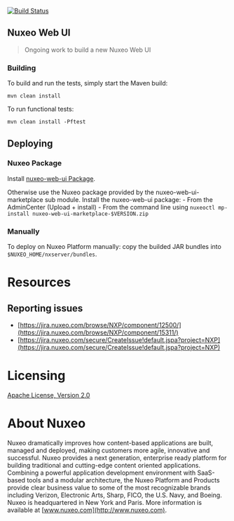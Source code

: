 [![Build Status](https://qa.nuxeo.org/jenkins/buildStatus/icon?job=master/plugins_nuxeo-web-ui-master-master)](https://qa.nuxeo.org/jenkins/job/master/plugins_nuxeo-web-ui-master-master)
## Nuxeo Web UI

> Ongoing work to build a new Nuxeo Web UI

### Building

To build and run the tests, simply start the Maven build:

    mvn clean install

To run functional tests:

    mvn clean install -Pftest

## Deploying

### Nuxeo Package

Install [nuxeo-web-ui Package](https://connect.nuxeo.com/nuxeo/site/marketplace/package/nuxeo-web-ui).

Otherwise use the Nuxeo package provided by the nuxeo-web-ui-marketplace sub module.
Install the nuxeo-web-ui package:
      - From the AdminCenter (Upload + install)
      - From the command line using `nuxeoctl mp-install nuxeo-web-ui-marketplace-$VERSION.zip`

### Manually

To deploy on Nuxeo Platform manually: copy the builded JAR bundles into `$NUXEO_HOME/nxserver/bundles`.

# Resources

## Reporting issues

- [https://jira.nuxeo.com/browse/NXP/component/12500/](https://jira.nuxeo.com/browse/NXP/component/15311/)
- [https://jira.nuxeo.com/secure/CreateIssue!default.jspa?project=NXP](https://jira.nuxeo.com/secure/CreateIssue!default.jspa?project=NXP)

# Licensing

[Apache License, Version 2.0](http://www.apache.org/licenses/LICENSE-2.0.html)

# About Nuxeo

Nuxeo dramatically improves how content-based applications are built, managed and deployed, making customers more agile, innovative and successful. Nuxeo provides a next generation, enterprise ready platform for building traditional and cutting-edge content oriented applications. Combining a powerful application development environment with
SaaS-based tools and a modular architecture, the Nuxeo Platform and Products provide clear business value to some of the most recognizable brands including Verizon, Electronic Arts, Sharp, FICO, the U.S. Navy, and Boeing. Nuxeo is headquartered in New York and Paris.
More information is available at [www.nuxeo.com](http://www.nuxeo.com).
